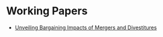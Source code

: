 <!DOCTYPE html>
<html lang="en">
<head>
    <meta charset="UTF-8">
    <meta name="viewport" content="width=device-width, initial-scale=1.0">
</head>
<body>
    <h1>Working Papers</h1>
    <ul>
        <li>
            <a href="https://yanndelaprez.github.io/jmp_delaprez_eui.pdf" target="_blank">
                Unveiling Bargaining Impacts of Mergers and Divestitures
            </a>
        </li>
    </ul>
</body>
</html>




